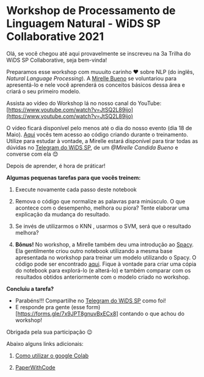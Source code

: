 # Workshop de Processamento de Linguagem Natural - WiDS SP Collaborative 2021

Olá, se você chegou até aqui provavelmente se inscreveu na 3a Trilha do WiDS SP Collaborative, seja bem-vinda!

Preparamos esse workshop com muuuito carinho :heart: sobre NLP (do inglês, *Natural Language Processing*). A [Mirelle Bueno](https://www.linkedin.com/in/mirelle-candida-bueno-1b3950126/) se voluntariou para apresentá-lo e nele você aprenderá os conceitos básicos dessa área e criará o seu primeiro modelo.

Assista ao vídeo do Workshop lá no nosso canal do YouTube: 
[https://www.youtube.com/watch?v=JtSQ2L89ijo](https://www.youtube.com/watch?v=JtSQ2L89ijo)

O vídeo ficará disponível pelo menos até o dia do nosso evento (dia 18 de Maio). [Aqui](https://drive.google.com/file/d/1JeBWIbwx4UD_MkvS5eSz1kwlqGZok_PE/view) vocês tem acesso ao código criando durante o treinamento. Utilize para estudar à vontade, a Mirelle estará disponível para tirar todas as dúvidas no [Telegram do WiDS SP](https://t.me/joinchat/Fuz8oqLJQMXt8nhc), de um _@Mirelle Candida Bueno_ e converse com ela :blush:

Depois de aprender, é hora de práticar!



**Algumas pequenas tarefas para que vocês treinem:**

1)  Execute novamente cada passo deste notebook

2) Remova o código que normalize as palavras para minúsculo.  O que acontece com o desempenho, melhora ou piora? Tente elaborar uma explicação da mudança do resultado.

3) Se invés de utilizarmos o KNN , usarmos o SVM, será que o resultado melhora?

4) **Bônus!** No workshop, a Mirelle também deu uma introdução ao [Spacy](https://spacy.io/). Ela gentilmente criou outro notebook utilizando a mesma base apresentada no workshop para treinar um modelo utilizando o Spacy. O código pode ser encontrado [aqui](
https://github.com/MirelleB/intencion-detection-spacy/blob/master/Intent-Detection.ipynb). Fique à vontade para criar uma cópia do notebook para explorá-lo (e alterá-lo) e também comparar com os resultados obtidos anteriormente com o modelo criado no workshop.



**Concluiu a tarefa?**
- Parabéns!!! Compartilhe no [Telegram do WiDS SP](https://t.me/joinchat/Fuz8oqLJQMXt8nhc) como foi!
- E responde pra gente (esse form)[https://forms.gle/7x9JPT8gnuvBxECx8] contando o que achou do workshop!


Obrigada pela sua participação :wink:


Abaixo alguns links adicionais:

1) [Como utilizar o google Colab](https://medium.com/machina-sapiens/google-colab-guia-do-iniciante-334d70aad531)

2) [PaperWithCode](https://paperswithcode.com/)
